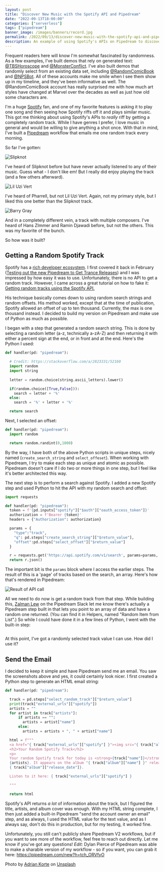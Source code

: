 ```yaml
---
layout: post
title: "Discover New Music with the Spotify API and Pipedream"
date: "2022-09-13T18:00:00"
categories: ["serverless"]
tags: ["pipedream"]
banner_image: /images/banners/record.jpg
permalink: /2022/09/13/discover-new-music-with-the-spotify-api-and-pipedream
description: An example of using Spotify's APIs on Pipedream to discover new music.
---
```


Frequent readers here will know I'm somewhat fascinated by randomness. As a few examples, I've built demos that rely on generated text: [@TBSHoroscope](https://twitter.com/tbshoroscope) and [@MonsterConflict](https://twitter.com/MonsterConflict). I've also built demos that randomly select from an existing data set, including [@RandomComicBook](https://twitter.com/randomcomicbook) and [@NPSBot](https://twitter.com/npsbot). All of these accounts make me smile when I see them show up in my timeline, and they've been informative as well. The @RandomComicBook account has really surprised me with how much art styles have changed at Marvel over the decades as well as just how old some characters are. 

I'm a huge [Spotify](https://spotify.com) fan, and one of my favorite features is asking it to play one song and then seeing how Spotify riffs off it and plays similar music. This got me thinking about using Spotify's APIs to *really* riff by getting a completely random track. While I have genres I prefer, I love music in general and would be willing to give anything a shot once. With that in mind, I've built a [Pipedream](https://pipedream.com) workflow that emails me one random track every morning. 

So far I've gotten:

<p>
<img data-src="https://static.raymondcamden.com/images/2022/09/music1.jpg" alt="Slipknot" class="lazyload imgborder imgcenter">
</p>

I've heard of Slipknot before but have never actually listened to any of their music. Guess what - I don't like em! But I really did enjoy playing the track (and a few others afterward).

<p>
<img data-src="https://static.raymondcamden.com/images/2022/09/music2.jpg" alt="Lil Uzi Vert" class="lazyload imgborder imgcenter">
</p>

I've heard of Pharrell, but not Lil Uzi Vert. Again, not my primary style, but I liked this one better than the Slipknot track.

<p>
<img data-src="https://static.raymondcamden.com/images/2022/09/music3.jpg" alt="Barry Gray" class="lazyload imgborder imgcenter">
</p>

And in a completely different vein, a track with multiple composers. I've heard of Hans ZImmer and Ramin Djawadi before, but not the others. This was my favorite of the bunch. 

So how was it built?

## Getting a Random Spotify Track 

Spotify has a [rich developer ecosystem](https://developer.spotify.com/). I first covered it back in February ([Testing out the new Pipedream to Get Trance Releases](https://www.raymondcamden.com/2022/02/22/testing-out-the-new-pipedream-to-get-trance-releases)) and I was impressed by how easy it was to use. Unfortunately, there is no API to get a random track. However, I came across a great tutorial on how to fake it: [Getting random tracks using the Spotify API.](https://perryjanssen.medium.com/getting-random-tracks-using-the-spotify-api-61889b0c0c27)

His technique basically comes down to using random search strings and random offsets. His method worked, except that at the time of publication, Spotify allowed an offset of up to ten thousand. Currently, the max is one thousand instead. I decided to build my version on Pipedream and make use of Python as much as possible.

I began with a step that generated a random search string. This is done by selecting a random letter (a-z, technically a-zA-Z) and then returning it with either a percent sign at the end, or in front and at the end. Here's the Python I used:


```python
def handler(pd: "pipedream"):
  
  # Credit: https://stackoverflow.com/a/2823331/52160
  import random
  import string
  
  letter = random.choice(string.ascii_letters).lower()

  if(random.choice([True,False])):
    search = letter + '%'
  else:
    search = '%' + letter + '%'

  return search
```

Next, I selected an offset:

```python
def handler(pd: "pipedream"):
  import random

  return random.randint(0,1000)
```

By the way, I have both of the above Python scripts in unique steps, nicely named (`create_search_string` and `select_offeset`). When working with Pipedream, I try to make each step as unique and atomic as possible. Pipedream doesn't care if I do two or more things in one step, but I feel like it's better architected this way. 

The next step is to perform a search against Spotify. I added a new Spotify step and used Python to hit the API with my random search and offset:

```python
import requests

def handler(pd: "pipedream"):
  token = f'{pd.inputs["spotify"]["$auth"]["oauth_access_token"]}'
  authorization = f'Bearer {token}'
  headers = {"Authorization": authorization}

  params = {
    "type":"track",
    "q": pd.steps["create_search_string"]["$return_value"],
    "offset":pd.steps["select_offset"]["$return_value"]
  }

  r = requests.get('https://api.spotify.com/v1/search', params=params, headers=headers)
  return r.json()
```

The important bit is the `params` block where I access the earlier steps. The result of this is a 'page' of tracks based on the search, an array. Here's how that's rendered in Pipedream:

<p>
<img data-src="https://static.raymondcamden.com/images/2022/09/music4.jpg" alt="Result of API call" class="lazyload imgborder imgcenter">
</p>

All we need to do now is get a random track from that step. While building this, [Zalman Lew](https://twitter.com/zalmanlew) on the Pipedream Slack let me know there's actually a Pipedream step built in that lets you point to an array of data and have a random one returned. (You can find it in Helpers, named "Random Item from List".) So while I could have done it in a few lines of Python, I went with the built-in step:

<p>
<img data-src="https://static.raymondcamden.com/images/2022/09/music5.jpg" alt="" class="lazyload imgborder imgcenter">
</p>

At this point, I've got a randomly selected track value I can use. How did I use it?

## Send the Email

I decided to keep it simple and have Pipedream send me an email. You saw the screenshots above and yes, it could certainly look nicer. I first created a Python step to generate an HTML email string:

```python
def handler(pd: "pipedream"):

  track = pd.steps["select_random_track"]["$return_value"]
  print(track["external_urls"]["spotify"])
  artists = ""
  for artist in track["artists"]:
      if artists == "":
        artists = artist["name"]
      else:
        artists = artists + ", " + artist["name"]

  html = f"""
  <a href="{ track["external_urls"]["spotify"] }"><img src="{ track["album"]["images"][1]["url"] }"></a>
  <h2>Your Random Spotify Track</h2>
  <p>
  Your random Spotify track for today is <strong>{track["name"]}</strong> by
  {artists}. It appears on the album "{ track["album"]["name"] }" released on 
  { track["album"]["release_date"]}.

  Listen to it here: { track["external_urls"]["spotify"] }

  """

  return html
```

Spotify's API returns *a lot* of information about the track, but I figured the title, artists, and album cover was enough. With my HTML string complete, I then just added a built-in Pipedream "send the account owner an email" step, and as always, I used the HTML value for the text value, and as I always say, don't do this in production, but for my testing, it worked fine. 

Unfortunately, you still can't publicly share Pipedream V2 workflows, but if you want to see more of the workflow, feel free to reach out directly. Let me know if you've got any questions! *Edit:* Dylan Pierce of Pipedream was able to make a sharable version of my workflow - so if you want, you can grab it here: https://pipedream.com/new?h=tch_ORVfyO

Photo by <a href="https://unsplash.com/@adkorte?utm_source=unsplash&utm_medium=referral&utm_content=creditCopyText">Adrian Korte</a> on <a href="https://unsplash.com/s/photos/music?utm_source=unsplash&utm_medium=referral&utm_content=creditCopyText">Unsplash</a>
  